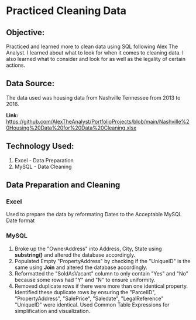 # Practiced Cleaning Data 
## Objective:
Practiced and learned more to clean data using SQL following Alex The Analyst. I learned about what to look for when it comes to cleaning data. I also learned what to consider and look for as well as the legality of certain actions.

## Data Source:
The data used was housing data from Nashville Tennessee from 2013 to 2016.

**Link:**  https://github.com/AlexTheAnalyst/PortfolioProjects/blob/main/Nashville%20Housing%20Data%20for%20Data%20Cleaning.xlsx

## Technology Used:
1. Excel - Data Preparation
2. MySQL - Data Cleaning

## Data Preparation and Cleaning
### Excel
Used to prepare the data by reformating Dates to the Acceptable MySQL Date format

### MySQL
1. Broke up the "OwnerAddress" into Address, City, State using **substring()** and altered the database accordingly.
2. Populated Empty "PropertyAddress" by checking if the "UniqueID" is the same using **Join** and altered the database accordingly.
3. Reformatted the "SoldAsVacant" column to only contain "Yes" and "No" because some rows had "Y" and "N" to ensure uniformity.
4. Removed duplicate rows if there were more than one identical property. Identified these duplicate rows by ensuring the  "ParcelID", "PropertyAddress", "SalePrice", "Saledate", "LegalReference" "UniqueID" were identical. Used Common Table Expressions for simplification and visualization.
